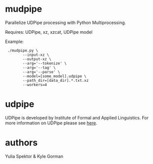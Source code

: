 # mudpipe

Parallelize UDPipe processing with Python Multiprocessing. 


Requires: UDPipe, xz, xzcat, UDPipe model

Example:
```shell
 ./mudpipe.py \
        --input-xz \
        --output-xz \
        --arg='--tokenize' \
        --arg='--tag' \
        --arg='--parse' \
        --model=[some_model].udpipe \
        --path_dir=[data_dir].*.txt.xz
        --workers=4
```


# udpipe
UDPipe is developed by Institute of Formal and Applied Linguistics. For more information on UDPipe please see [here](https://ufal.mff.cuni.cz/udpipe).

# authors
Yulia Spektor & Kyle Gorman